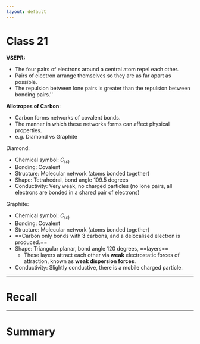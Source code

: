 ```yaml
---
layout: default
---
```



# Class 21

**VSEPR:** 
* The four pairs of electrons around a central atom repel each other.
* Pairs of electron arrange themselves so they are as far apart as possible.
* The repulsion between lone pairs is greater than the repulsion between bonding pairs.''

**Allotropes of Carbon**:
* Carbon forms networks of covalent bonds.
* The manner in which these networks forms can affect physical properties.
* e.g. Diamond vs Graphite

Diamond:
* Chemical symbol: $C_{(s)}$
* Bonding: Covalent
* Structure: Molecular network (atoms bonded together)
* Shape: Tetrahedral, bond angle 109.5 degrees
* Conductivity: Very weak, no charged particles (no lone pairs, all electrons are bonded in a shared pair of electrons)

Graphite:
* Chemical symbol: $C_{(s)}$
* Bonding: Covalent
* Structure: Molecular network (atoms bonded together)
* ==Carbon only bonds with **3** carbons, and a delocalised electron is produced.==
* Shape: Triangular planar, bond angle 120 degrees, ==layers==
	* These layers attract each other via **weak** electrostatic forces of attraction, known as **weak dispersion forces**.
* Conductivity: Slightly conductive, there is a mobile charged particle.

---
# Recall







---
# Summary



